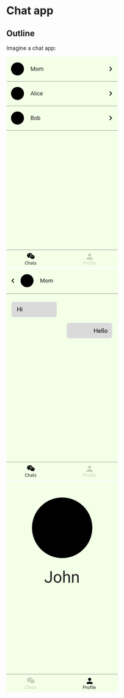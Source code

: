 # Chat app

## Outline

Imagine a chat app:

![Chats](./chats.png)
![Chat](./chat.png)
![Profile](./profile.png)
